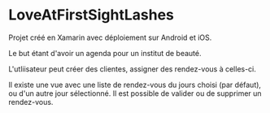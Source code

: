 # LoveAtFirstSightLashes

Projet créé en Xamarin avec déploiement sur Android et iOS.

Le but étant d'avoir un agenda pour un institut de beauté.

L'utliisateur peut créer des clientes, assigner des rendez-vous à celles-ci.

Il existe une vue avec une liste de rendez-vous du jours choisi (par défaut), ou d'un autre jour sélectionné. Il est possible de valider ou de supprimer un rendez-vous.
